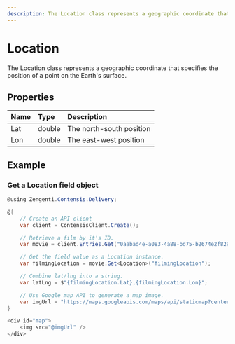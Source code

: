 ```yaml
---
description: The Location class represents a geographic coordinate that specifies the position of a point on the Earth's surface.
---
```


# Location

The Location class represents a geographic coordinate that specifies the position of a point on the Earth's surface.

## Properties

| Name | Type | Description |
| :--- | :--- | :---------- |
| Lat | double | The north-south position |
| Lon | double | The east-west position |

## Example

### Get a Location field object

```cs
@using Zengenti.Contensis.Delivery;

@{
    // Create an API client
    var client = ContensisClient.Create();

    // Retrieve a film by it's ID.
    var movie = client.Entries.Get("0aabad4e-a083-4a88-bd75-b2674e2f8298");

    // Get the field value as a Location instance.
    var filmingLocation = movie.Get<Location>("filmingLocation");

    // Combine lat/lng into a string.
    var latLng = $"{filmingLocation.Lat},{filmingLocation.Lon}";

    // Use Google map API to generate a map image.
    var imgUrl = "https://maps.googleapis.com/maps/api/staticmap?center="+latLng+"&zoom=14&size=400x300&sensor=false";
}

<div id="map">
    <img src="@imgUrl" />
</div>
```
